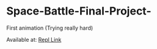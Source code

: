 # Space-Battle-Final-Project-
First animation (Trying really hard) 

Available at:
[Repl Link](https://replit.com/@AccursedV/Space-Battle-Final-Project#main.py)

